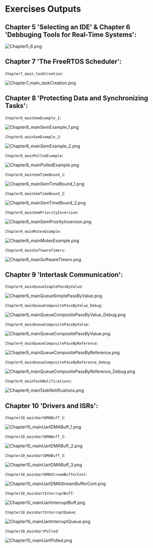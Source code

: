 
# Exercises Outputs

## Chapter 5 'Selecting an IDE' & Chapter 6 'Debbuging Tools for Real-Time Systems':

![Chapter5_6.png](https://github.com/renatosoriano/Hands-On-RTOS-with-Microcontrollers-Book-Projects/blob/main/Target_Workspace/Results/Chapter5_6/Outputs/Chapter5_6.png)

## Chapter 7 'The FreeRTOS Scheduler':

`Chapter7_main_taskCreation`:

![Chapter7_main_taskCreation.png](https://github.com/renatosoriano/Hands-On-RTOS-with-Microcontrollers-Book-Projects/blob/main/Target_Workspace/Results/Chapter7/Outputs/Chapter7_main_taskCreation.png)

## Chapter 8 'Protecting Data and Synchronizing Tasks':

`Chapter8_mainSemExample_1`:

![Chapter8_mainSemExample_1.png](https://github.com/renatosoriano/Hands-On-RTOS-with-Microcontrollers-Book-Projects/blob/main/Target_Workspace/Results/Chapter8/Outputs/Chapter8_mainSemExample_1.png)

`Chapter8_mainSemExample_2`:

![Chapter8_mainSemExample_2.png](https://github.com/renatosoriano/Hands-On-RTOS-with-Microcontrollers-Book-Projects/blob/main/Target_Workspace/Results/Chapter8/Outputs/Chapter8_mainSemExample_2.png)

`Chapter8_mainPolledExample`:

![Chapter8_mainPolledExample.png](https://github.com/renatosoriano/Hands-On-RTOS-with-Microcontrollers-Book-Projects/blob/main/Target_Workspace/Results/Chapter8/Outputs/Chapter8_mainPolledExample.png)

`Chapter8_mainSemTimeBound_1`:

![Chapter8_mainSemTimeBound_1.png](https://github.com/renatosoriano/Hands-On-RTOS-with-Microcontrollers-Book-Projects/blob/main/Target_Workspace/Results/Chapter8/Outputs/Chapter8_mainSemTimeBound_1.png)

`Chapter8_mainSemTimeBound_2`:

![Chapter8_mainSemTimeBound_2.png](https://github.com/renatosoriano/Hands-On-RTOS-with-Microcontrollers-Book-Projects/blob/main/Target_Workspace/Results/Chapter8/Outputs/Chapter8_mainSemTimeBound_2.png)

`Chapter8_mainSemPriorityInversion`:

![Chapter8_mainSemPriorityInversion.png](https://github.com/renatosoriano/Hands-On-RTOS-with-Microcontrollers-Book-Projects/blob/main/Target_Workspace/Results/Chapter8/Outputs/Chapter8_mainSemPriorityInversion.png)

`Chapter8_mainMutexExample`:

![Chapter8_mainMutexExample.png](https://github.com/renatosoriano/Hands-On-RTOS-with-Microcontrollers-Book-Projects/blob/main/Target_Workspace/Results/Chapter8/Outputs/Chapter8_mainMutexExample.png)

`Chapter8_mainSoftwareTimers`:

![Chapter8_mainSoftwareTimers.png](https://github.com/renatosoriano/Hands-On-RTOS-with-Microcontrollers-Book-Projects/blob/main/Target_Workspace/Results/Chapter8/Outputs/Chapter8_mainSoftwareTimers.png)

## Chapter 9 'Intertask Communication':

`Chapter9_mainQueueSimplePassByValue`:

![Chapter9_mainQueueSimplePassByValue.png](https://github.com/renatosoriano/Hands-On-RTOS-with-Microcontrollers-Book-Projects/blob/main/Target_Workspace/Results/Chapter9/Outputs/Chapter9_mainQueueSimplePassByValue.png)

`Chapter9_mainQueueCompositePassByValue_Debug`:

![Chapter9_mainQueueCompositePassByValue_Debug.png](https://github.com/renatosoriano/Hands-On-RTOS-with-Microcontrollers-Book-Projects/blob/main/Target_Workspace/Results/Chapter9/Outputs/Chapter9_mainQueueCompositePassByValue_Debug.png)

`Chapter9_mainQueueCompositePassByValue`:

![Chapter9_mainQueueCompositePassByValue.png](https://github.com/renatosoriano/Hands-On-RTOS-with-Microcontrollers-Book-Projects/blob/main/Target_Workspace/Results/Chapter9/Outputs/Chapter9_mainQueueCompositePassByValue.png)

`Chapter9_mainQueueCompositePassByReference`:

![Chapter9_mainQueueCompositePassByReference.png](https://github.com/renatosoriano/Hands-On-RTOS-with-Microcontrollers-Book-Projects/blob/main/Target_Workspace/Results/Chapter9/Outputs/Chapter9_mainQueueCompositePassByReference.png)

`Chapter9_mainQueueCompositePassByReference_Debug`:

![Chapter9_mainQueueCompositePassByReference_Debug.png](https://github.com/renatosoriano/Hands-On-RTOS-with-Microcontrollers-Book-Projects/blob/main/Target_Workspace/Results/Chapter9/Outputs/Chapter9_mainQueueCompositePassByReference_Debug.png)

`Chapter9_mainTaskNotifications`:

![Chapter9_mainTaskNotifications.png](https://github.com/renatosoriano/Hands-On-RTOS-with-Microcontrollers-Book-Projects/blob/main/Target_Workspace/Results/Chapter9/Outputs/Chapter9_mainTaskNotifications.png)

## Chapter 10 'Drivers and ISRs':

`Chapter10_mainUartDMABuff_1`:

![Chapter10_mainUartDMABuff_1.png](https://github.com/renatosoriano/Hands-On-RTOS-with-Microcontrollers-Book-Projects/blob/main/Target_Workspace/Results/Chapter10/Outputs/Chapter10_mainUartDMABuff_1.png)

`Chapter10_mainUartDMABuff_2`:

![Chapter10_mainUartDMABuff_2.png](https://github.com/renatosoriano/Hands-On-RTOS-with-Microcontrollers-Book-Projects/blob/main/Target_Workspace/Results/Chapter10/Outputs/Chapter10_mainUartDMABuff_2.png)

`Chapter10_mainUartDMABuff_3`:

![Chapter10_mainUartDMABuff_3.png](https://github.com/renatosoriano/Hands-On-RTOS-with-Microcontrollers-Book-Projects/blob/main/Target_Workspace/Results/Chapter10/Outputs/Chapter10_mainUartDMABuff_3.png)

`Chapter10_mainUartDMAStreamBufferCont`:

![Chapter10_mainUartDMAStreamBufferCont.png](https://github.com/renatosoriano/Hands-On-RTOS-with-Microcontrollers-Book-Projects/blob/main/Target_Workspace/Results/Chapter10/Outputs/Chapter10_mainUartDMAStreamBufferCont.png)

`Chapter10_mainUartInterruptBuff`:

![Chapter10_mainUartInterruptBuff.png](https://github.com/renatosoriano/Hands-On-RTOS-with-Microcontrollers-Book-Projects/blob/main/Target_Workspace/Results/Chapter10/Outputs/Chapter10_mainUartInterruptBuff.png)

`Chapter10_mainUartInterruptQueue`:

![Chapter10_mainUartInterruptQueue.png](https://github.com/renatosoriano/Hands-On-RTOS-with-Microcontrollers-Book-Projects/blob/main/Target_Workspace/Results/Chapter10/Outputs/Chapter10_mainUartInterruptQueue.png)

`Chapter10_mainUartPolled`:

![Chapter10_mainUartPolled.png](https://github.com/renatosoriano/Hands-On-RTOS-with-Microcontrollers-Book-Projects/blob/main/Target_Workspace/Results/Chapter10/Outputs/Chapter10_mainUartPolled.png)
